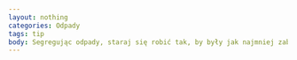 ```yaml
---
layout: nothing
categories: Odpady
tags: tip
body: Segregując odpady, staraj się robić tak, by były jak najmniej zabrudzone. Zanieczyszczenia obniżają jakość surowca wtórnego w porównaniu do pierwotnego.
---
```

